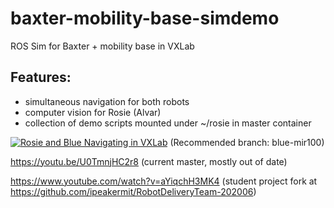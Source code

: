# baxter-mobility-base-simdemo
ROS Sim for Baxter + mobility base in VXLab

## Features:
- simultaneous navigation for both robots
- computer vision for Rosie (Alvar)
- collection of demo scripts mounted under ~/rosie in master container

[![Rosie and Blue Navigating in VXLab](https://img.youtube.com/vi/Jtl_j8n0Mf8/0.jpg)](https://www.youtube.com/watch?v=Jtl_j8n0Mf8)
(Recommended branch: blue-mir100)

https://youtu.be/U0TmnjHC2r8
(current master, mostly out of date)

https://www.youtube.com/watch?v=aYiqchH3MK4
(student project fork at https://github.com/ipeakermit/RobotDeliveryTeam-202006)

